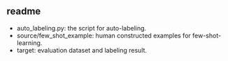 ## readme
- auto_labeling.py: the script for auto-labeling.
- source/few_shot_example: human constructed examples for few-shot-learning.
- target: evaluation dataset and labeling result.
